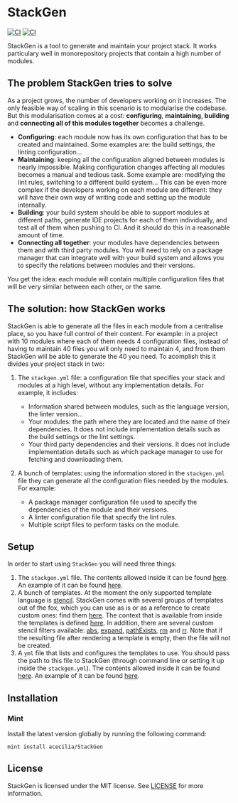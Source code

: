 # StackGen

[![CI](https://github.com/acecilia/StackGen/workflows/CI/badge.svg?branch=master)](https://github.com/acecilia/StackGen/actions)
[![CI](https://codecov.io/gh/acecilia/StackGen/branch/master/graph/badge.svg)](https://codecov.io/github/acecilia/StackGen)

StackGen is a tool to generate and maintain your project stack. It works particulary well in monorepository projects that contain a high number of modules.

## The problem StackGen tries to solve

As a project grows, the number of developers working on it increases. The only feasible way of scaling in this scenario is to modularise the codebase. But this modularisation comes at a cost: **configuring**, **maintaining**, **building** and **connecting all of this modules together** becomes a challenge.

* **Configuring**: each module now has its own configuration that has to be created and maintained. Some examples are: the build settings, the linting configuration...
* **Maintaining**: keeping all the configuration aligned between modules is nearly impossible. Making configuration changes affecting all modules becomes a manual and tedious task. Some example are: modifying the lint rules, switching to a different build system... This can be even more complex if the developers working on each module are different: they will have their own way of writing code and setting up the module internally.
* **Building**: your build system should be able to support modules at different paths, generate IDE projects for each of them individually, and test all of them when pushing to CI. And it should do this in a reasonable amount of time.
* **Connecting all together**: your modules have dependencies between them and with third party modules. You will need to rely on a package manager that can integrate well with your build system and allows you to specify the relations between modules and their versions.

You get the idea: each module will contain multiple configuration files that will be very similar between each other, or the same.

## The solution: how StackGen works

StackGen is able to generate all the files in each module from a centralise place, so you have full control of their content. For example: in a project with 10 modules where each of them needs 4 configuration files, instead of having to maintain 40 files you will only need to maintain 4, and from them StackGen will be able to generate the 40 you need. To acomplish this it divides your project stack in two:

1. The `stackgen.yml` file: a configuration file that specifies your stack and modules at a high level, without any implementation details. For example, it includes:

    * Information shared between modules, such as the language version, the linter version...
    * Your modules: the path where they are located and the name of their dependencies. It does not include implementation details such as the build settings or the lint settings.
    * Your third party dependencies and their versions. It does not include implementation details such as which package manager to use for fetching and downloading them.

2. A bunch of templates: using the information stored in the `stackgen.yml` file they can generate all the configuration files needed by the modules. For example:

    * A package manager configuration file used to specify the dependencies of the module and their versions.
    * A linter configuration file that specify the lint rules.
    * Multiple script files to perform tasks on the module.

## Setup

In order to start using `StackGen` you will need three things:

1. The `stackgen.yml` file. The contents allowed inside it can be found [here](docs/StackGenFile.md). An example of it can be found [here](Examples/swift/stackgen.yml).
2. A bunch of templates. At the moment the only supported template language is [stencil](https://github.com/stencilproject/Stencil). StackGen comes with several groups of templates out of the fox, which you can use as is or as a reference to create custom ones: find them [here](Templates). The context that is available from inside the templates is defined [here](docs/Context_Output.md). In addition, there are several custom stencil filters available: [abs](StencilFilter_Absolut.md), [expand](StencilFilter_ExpandDependencies.md), [pathExists](StencilFilter_PathExists.md), [rm](StencilFilter_RelativeToModule.md) and [rr](StencilFilter_RelativeToRoot.md). Note that if the resulting file after rendering a template is empty, then the file will not be created.
3. A `yml` file that lists and configures the templates to use. You should pass the path to this file to StackGen (through command line or setting it up inside the `stackgen.yml`). The contents allowed inside it can be found [here](TemplatesFile.md). An example of it can be found [here](Templates/Swift_BuildSystem_Xcodegen/templates.yml).

## Installation

### Mint

Install the latest version globally by running the following command:

```shell
mint install acecilia/StackGen
```

## License

StackGen is licensed under the MIT license. See [LICENSE](LICENSE) for more information.